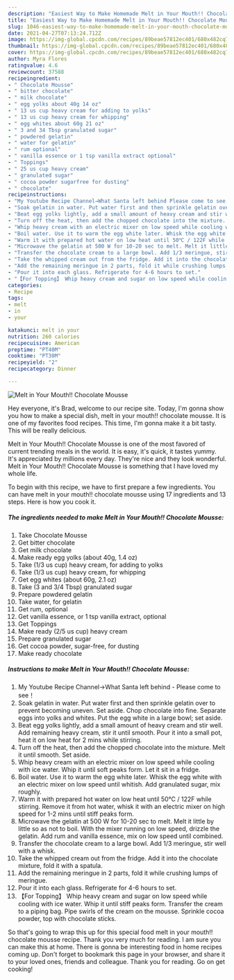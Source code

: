 ```yaml
---
description: "Easiest Way to Make Homemade Melt in Your Mouth!! Chocolate Mousse"
title: "Easiest Way to Make Homemade Melt in Your Mouth!! Chocolate Mousse"
slug: 1046-easiest-way-to-make-homemade-melt-in-your-mouth-chocolate-mousse
date: 2021-04-27T07:13:24.712Z
image: https://img-global.cpcdn.com/recipes/89beae57812ec401/680x482cq70/melt-in-your-mouth-chocolate-mousse-recipe-main-photo.jpg
thumbnail: https://img-global.cpcdn.com/recipes/89beae57812ec401/680x482cq70/melt-in-your-mouth-chocolate-mousse-recipe-main-photo.jpg
cover: https://img-global.cpcdn.com/recipes/89beae57812ec401/680x482cq70/melt-in-your-mouth-chocolate-mousse-recipe-main-photo.jpg
author: Myra Flores
ratingvalue: 4.6
reviewcount: 37588
recipeingredient:
- " Chocolate Mousse"
- " bitter chocolate"
- " milk chocolate"
- " egg yolks about 40g 14 oz"
- " 13 us cup heavy cream for adding to yolks"
- " 13 us cup heavy cream for whipping"
- " egg whites about 60g 21 oz"
- " 3 and 34 Tbsp granulated sugar"
- " powdered gelatin"
- " water for gelatin"
- " rum optional"
- " vanilla essence or 1 tsp vanilla extract optional"
- " Toppings"
- " 25 us cup heavy cream"
- " granulated sugar"
- " cocoa powder sugarfree for dusting"
- " chocolate"
recipeinstructions:
- "My Youtube Recipe Channel→What Santa left behind Please come to see！"
- "Soak gelatin in water. Put water first and then sprinkle gelatin over to prevent becoming uneven. Set aside. Chop chocolate into fine. Separate eggs into yolks and whites. Put the egg white in a large bowl; set aside."
- "Beat egg yolks lightly, add a small amount of heavy cream and stir well. Add remaining heavy cream, stir it until smooth. Pour it into a small pot, heat it on low heat for 2 mins while stirring."
- "Turn off the heat, then add the chopped chocolate into the mixture. Melt it until smooth. Set aside."
- "Whip heavy cream with an electric mixer on low speed while cooling with ice water. Whip it until soft peaks form. Let it sit in a fridge."
- "Boil water. Use it to warm the egg white later. Whisk the egg white with an electric mixer on low speed until whitish. Add granulated sugar, mix roughly."
- "Warm it with prepared hot water on low heat until 50℃ / 122F while stirring. Remove it from hot water, whisk it with an electric mixer on high speed for 1-2 mins until stiff peaks form."
- "Microwave the gelatin at 500 W for 10-20 sec to melt. Melt it little by little so as not to boil. With the mixer running on low speed, drizzle the gelatin. Add rum and vanilla essence, mix on low speed until combined."
- "Transfer the chocolate cream to a large bowl. Add 1/3 meringue, stir well with a whisk."
- "Take the whipped cream out from the fridge. Add it into the chocolate mixture, fold it with a spatula."
- "Add the remaining meringue in 2 parts, fold it while crushing lumps of meringue."
- "Pour it into each glass. Refrigerate for 4-6 hours to set."
- "【For Topping】 Whip heavy cream and sugar on low speed while cooling with ice water. Whip it until stiff peaks form. Transfer the cream to a piping bag. Pipe swirls of the cream on the mousse. Sprinkle cocoa powder, top with chocolate sticks."
categories:
- Recipe
tags:
- melt
- in
- your

katakunci: melt in your 
nutrition: 260 calories
recipecuisine: American
preptime: "PT40M"
cooktime: "PT30M"
recipeyield: "2"
recipecategory: Dinner

---
```



![Melt in Your Mouth!! Chocolate Mousse](https://img-global.cpcdn.com/recipes/89beae57812ec401/680x482cq70/melt-in-your-mouth-chocolate-mousse-recipe-main-photo.jpg)

Hey everyone, it's Brad, welcome to our recipe site. Today, I'm gonna show you how to make a special dish, melt in your mouth!! chocolate mousse. It is one of my favorites food recipes. This time, I'm gonna make it a bit tasty. This will be really delicious.



Melt in Your Mouth!! Chocolate Mousse is one of the most favored of current trending meals in the world. It is easy, it's quick, it tastes yummy. It's appreciated by millions every day. They're nice and they look wonderful. Melt in Your Mouth!! Chocolate Mousse is something that I have loved my whole life.


To begin with this recipe, we have to first prepare a few ingredients. You can have melt in your mouth!! chocolate mousse using 17 ingredients and 13 steps. Here is how you cook it.

<!--inarticleads1-->

##### The ingredients needed to make Melt in Your Mouth!! Chocolate Mousse:

1. Take  Chocolate Mousse
1. Get  bitter chocolate
1. Get  milk chocolate
1. Make ready  egg yolks (about 40g, 1.4 oz)
1. Take  (1/3 us cup) heavy cream, for adding to yolks
1. Take  (1/3 us cup) heavy cream, for whipping
1. Get  egg whites (about 60g, 2.1 oz)
1. Take  (3 and 3/4 Tbsp) granulated sugar
1. Prepare  powdered gelatin
1. Take  water, for gelatin
1. Get  rum, optional
1. Get  vanilla essence, or 1 tsp vanilla extract, optional
1. Get  Toppings
1. Make ready  (2/5 us cup) heavy cream
1. Prepare  granulated sugar
1. Get  cocoa powder, sugar-free, for dusting
1. Make ready  chocolate




<!--inarticleads2-->

##### Instructions to make Melt in Your Mouth!! Chocolate Mousse:

1. My Youtube Recipe Channel→What Santa left behind - Please come to see！
1. Soak gelatin in water. Put water first and then sprinkle gelatin over to prevent becoming uneven. Set aside. Chop chocolate into fine. Separate eggs into yolks and whites. Put the egg white in a large bowl; set aside.
1. Beat egg yolks lightly, add a small amount of heavy cream and stir well. Add remaining heavy cream, stir it until smooth. Pour it into a small pot, heat it on low heat for 2 mins while stirring.
1. Turn off the heat, then add the chopped chocolate into the mixture. Melt it until smooth. Set aside.
1. Whip heavy cream with an electric mixer on low speed while cooling with ice water. Whip it until soft peaks form. Let it sit in a fridge.
1. Boil water. Use it to warm the egg white later. Whisk the egg white with an electric mixer on low speed until whitish. Add granulated sugar, mix roughly.
1. Warm it with prepared hot water on low heat until 50℃ / 122F while stirring. Remove it from hot water, whisk it with an electric mixer on high speed for 1-2 mins until stiff peaks form.
1. Microwave the gelatin at 500 W for 10-20 sec to melt. Melt it little by little so as not to boil. With the mixer running on low speed, drizzle the gelatin. Add rum and vanilla essence, mix on low speed until combined.
1. Transfer the chocolate cream to a large bowl. Add 1/3 meringue, stir well with a whisk.
1. Take the whipped cream out from the fridge. Add it into the chocolate mixture, fold it with a spatula.
1. Add the remaining meringue in 2 parts, fold it while crushing lumps of meringue.
1. Pour it into each glass. Refrigerate for 4-6 hours to set.
1. 【For Topping】 Whip heavy cream and sugar on low speed while cooling with ice water. Whip it until stiff peaks form. Transfer the cream to a piping bag. Pipe swirls of the cream on the mousse. Sprinkle cocoa powder, top with chocolate sticks.




So that's going to wrap this up for this special food melt in your mouth!! chocolate mousse recipe. Thank you very much for reading. I am sure you can make this at home. There is gonna be interesting food in home recipes coming up. Don't forget to bookmark this page in your browser, and share it to your loved ones, friends and colleague. Thank you for reading. Go on get cooking!
